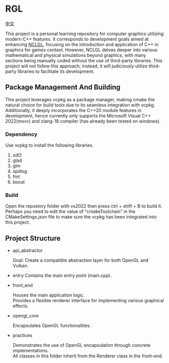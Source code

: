# RGL

[中文](./cn.md)

This project is a personal learning repository for computer graphics utilizing modern C++ features. It corresponds to development goals aimed at enhancing [NCLGL](https://research.ncl.ac.uk/game/mastersdegree/graphicsforgames/introductiontonclgl/), focusing on the introduction and application of C++ in graphics for games context.
However, NCLGL delves deeper into various mathematical and physical simulations beyond graphics, with many sections being manually coded without the use of third-party libraries. This project will not follow this approach; instead, it will judiciously utilize third-party libraries to facilitate its development.

## Package Management And Building

This project leverages vcpkg as a package manager, making cmake the natural choice for build tools due to its seamless integration with vcpkg. Additionally, it deeply incorporates the C++20 module features in development, hence currently only supports the Microsoft Visual C++ 2022(msvc) and clang-18 compiler (has already been tested on windows).

### Dependency

Use vcpkg to install the following libraries.

1. sdl2
2. glad
3. glm
4. spdlog
5. fmt
6. boost

### Build

Open the repostory folder with vs2022 then press ctrl + shift + B to build it. Perhaps you need to edit the value of "cmakeToolchain" in the CMakeSettings.json file to make sure the vcpkg has been integrated into this project.


## Project Structure

* api_abstractor

  Goal: Create a compatible abstraction layer for both OpenGL and Vulkan.
* entry
  Contains the main entry point (main.cpp).
  
* front_end

  Houses the main application logic.  
  Provides a flexible renderer interface for implementing various graphical effects.  
* opengl_core

  Encapsulates OpenGL functionalities.
* practices

  Demonstrates the use of OpenGL encapsulation through concrete implementations.  
  All classes in this folder inherit from the Renderer class in the front-end.
